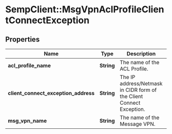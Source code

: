 # SempClient::MsgVpnAclProfileClientConnectException

## Properties
Name | Type | Description | Notes
------------ | ------------- | ------------- | -------------
**acl_profile_name** | **String** | The name of the ACL Profile. | [optional] 
**client_connect_exception_address** | **String** | The IP address/Netmask in CIDR form of the Client Connect Exception. | [optional] 
**msg_vpn_name** | **String** | The name of the Message VPN. | [optional] 


